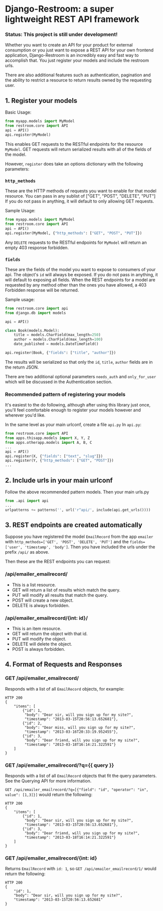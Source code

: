 # Django-Restroom: a super lightweight REST API framework

### Status: This project is still under development!

Whether you want to create an API for your product for external consumption or you just want to expose a REST API for your own frontend application, Django-Restroom is an incredibly easy and fast way to accomplish that.
You just register your models and include the restroom urls.

There are also additional features such as authentication, pagination and the ability to restrict a resource to return results owned by the requesting user.

## 1. Register your models
Basic Usage:
```python
from myapp.models import MyModel
from restroom.core import API
api = API()
api.register(MyModel)
```
This enables GET requests to the RESTful endpoints for the resource `MyModel`.
GET requests will return serialized results with all of the fields of the model.

However, `register` does take an options dictionary with the following parameters:

### `http_methods`
These are the HTTP methods of requests you want to enable for that model resource.
You can pass in any sublist of ["GET", "POST", "DELETE", "PUT"]
If you do not pass in anything, it will default to only allowing GET requests.

Sample Usage:
```python
from myapp.models import MyModel
from restroom.core import API
api = API()
api.register(MyModel, {"http_methods": ["GET", "POST", "PUT"]})
```

Any `DELETE` requests to the RESTful endpoints for `MyModel` will return an empty 403 response forbidden.

### `fields`

These are the fields of the model you want to expose to consumers of your api.
The object's `id` will always be exposed. If you do not pass in anything, it will default to exposing all fields.
When the REST endpoints for a model are requested by any method other than the ones you have allowed, a 403 Forbidden response will be returned.

Sample usage:
```python
from restroom.core import api
from django.db import models

api = API()

class Book(models.Model):
    title = models.CharField(max_length=250)
    author = models.CharField(max_length=100)
    date_published = models.DateTimeField()

api.register(Book, {"fields": ["title", "author"]})
```
The results will be serialized so that only the `id`, `title`, `author` fields are in the return JSON.

There are two additional optional parameters `needs_auth` and `only_for_user` which will be discussed in the Authentication section.

### Recommended pattern of registering your models
It's easiest to the do following, although after using this library just once, you'll feel comfortable enough to register your models however and wherever you'd like.

In the same level as your main urlconf, create a file `api.py`
In `api.py`:
```python
from restroom.core import API
from apps.thisapp.models import X, Y, Z
from apps.otherapp.models import A, B, C
...
api = API()
api.register(X, {"fields": ["text", "slug"]})
api.register(Y, {"http_methods": ["GET", "POST"]})
...
```


## 2. Include urls in your main urlconf
Follow the above recommended pattern models. Then your main urls.py
```python
from .api import api
...
urlpatterns += patterns('', url('r^api/', include(api.get_urls())))
```

## 3. REST endpoints are created automatically
Suppose you have registered the model `EmailRecord` from the app `emailer` with `http_methods=['GET', 'POST', 'DELETE', 'PUT']` and the `fields=['user', 'timestamp', 'body']`.
Then you have included the urls under the prefix `/api/` as above.


Then these are the REST endpoints you can request:

### /api/emailer_emailrecord/
* This is a list resource.
* GET will return a list of results which match the query.
* PUT will modify all results that match the query.
* POST will create a new object.
* DELETE is always forbidden.

### /api/emailer_emailrecord/{int: id}/
* This is an item resource.
* GET will return the object with that id.
* PUT will modify the object.
* DELETE will delete the object.
* POST is always forbidden.

## 4. Format of Requests and Responses

### GET /api/emailer_emailrecord/
Responds with a list of all `EmailRecord` objects, for example:

```
HTTP 200
{
    "items": [
        {"id": 1,
         "body": "Dear sir, will you sign up for my site?",
         "timestamp": "2013-03-15T20:56:13.652681"},
        {"id": 2,
         "body": "Dear miss, will you sign up for my site?",
         "timestamp": "2013-03-16T20:33:19.952455"},
        {"id": 3,
         "body": "Dear friend, will you sign up for my site?",
         "timestamp": "2013-03-18T16:14:21.322591"}
    ]  
}

```

### GET /api/emailer_emailrecord/?q={{ query }}
Responds with a list of all `EmailRecord` objects that fit the query parameters. See the Querying API for more information.

`GET /api/emailer_emailrecord/?q=[{"field": "id", "operator": "in", value": [1,3]}]` would return the following:

```
HTTP 200
{
    "items": [
        {"id": 1,
         "body": "Dear sir, will you sign up for my site?",
         "timestamp": "2013-03-15T20:56:13.652681"},
        {"id": 3,
         "body": "Dear friend, will you sign up for my site?",
         "timestamp": "2013-03-18T16:14:21.322591"}
    ]  
}

```

### GET /api/emailer_emailrecord/{int: id}
Returns `EmailRecord` with `id: 1`, so `GET /api/emailer_emailrecord/1/` would return the following:

```
HTTP 200
{
    "id": 1,
    "body": "Dear sir, will you sign up for my site?",
    "timestamp": "2013-03-15T20:56:13.652681"
}
```
